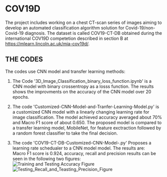 # COV19D
The project includes working on a chest CT-scan series of images aiming to develop an automated classification algorithm solution for Covid-19/non-Covid-19 diagnosis. The dataset is called COV19-CT-DB obtained during the international COV19D competetion described in section B at https://mlearn.lincoln.ac.uk/mia-cov19d/.

## THE CODES
The codes use CNN model and transfer learning methods:  <br />        
1.  The Code '3D_Image_Classification_binary_loss_function.ipynb' is a CNN model with binary crossentropy as a losss function. The results shows the improvments on the accuracy  of the CNN model over 20 epochs. <br />
2. The code 'Customized-CNN-Model-and-Tranfer-Learning-Model.py' is a customized CNN model with a linearly changing learning rate for image classification. The model achieved accuracy averaged about 70% and Macro F1 score of about 0.650. The proposed model is compared to a transfer learning model, MobileNet, for feature exctraction followed by a random forest classifier to take the final decision. <br/>  

3. The code 'COV19-CT-DB-Customized-CNN-Model-.py' Proposes a learning rate schedualer to a CNN model model. The results are:<br/>
Macro F1 score is 0.924, accuracy, recall and precision results can be seen in the following two figures: <br/>
![Training and Testing Accuracy Figure](../master/Figures/trainandtestacc.png)               <br />
![Testing_Recall_and_Teasting_Precision_Figure](../master/Figures/recalandprecision.png)

